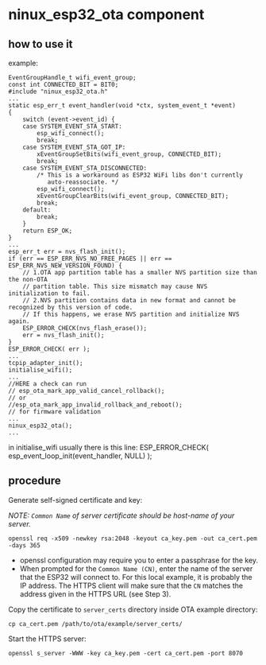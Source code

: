 # ninux_esp32_ota component

## how to use it
example:
```
EventGroupHandle_t wifi_event_group;
const int CONNECTED_BIT = BIT0;
#include "ninux_esp32_ota.h"
...
static esp_err_t event_handler(void *ctx, system_event_t *event)
{
    switch (event->event_id) {
    case SYSTEM_EVENT_STA_START:
        esp_wifi_connect();
        break;
    case SYSTEM_EVENT_STA_GOT_IP:
        xEventGroupSetBits(wifi_event_group, CONNECTED_BIT);
        break;
    case SYSTEM_EVENT_STA_DISCONNECTED:
        /* This is a workaround as ESP32 WiFi libs don't currently
           auto-reassociate. */
        esp_wifi_connect();
        xEventGroupClearBits(wifi_event_group, CONNECTED_BIT);
        break;
    default:
        break;
    }
    return ESP_OK;
}
...   
esp_err_t err = nvs_flash_init();
if (err == ESP_ERR_NVS_NO_FREE_PAGES || err == ESP_ERR_NVS_NEW_VERSION_FOUND) {
    // 1.OTA app partition table has a smaller NVS partition size than the non-OTA
    // partition table. This size mismatch may cause NVS initialization to fail.
    // 2.NVS partition contains data in new format and cannot be recognized by this version of code.
    // If this happens, we erase NVS partition and initialize NVS again.
    ESP_ERROR_CHECK(nvs_flash_erase());
    err = nvs_flash_init();
}
ESP_ERROR_CHECK( err );
...
tcpip_adapter_init();
initialise_wifi();
...
//HERE a check can run
// esp_ota_mark_app_valid_cancel_rollback();
// or 
//esp_ota_mark_app_invalid_rollback_and_reboot();
// for firmware validation
...
ninux_esp32_ota();
...
```

in initialise_wifi usually there is this line:
ESP_ERROR_CHECK( esp_event_loop_init(event_handler, NULL) );

## procedure
Generate self-signed certificate and key:

*NOTE: `Common Name` of server certificate should be host-name of your server.*

```
openssl req -x509 -newkey rsa:2048 -keyout ca_key.pem -out ca_cert.pem -days 365

```

* openssl configuration may require you to enter a passphrase for the key.
* When prompted for the `Common Name (CN)`, enter the name of the server that the ESP32 will connect to. For this local example, it is probably the IP address. The HTTPS client will make sure that the `CN` matches the address given in the HTTPS URL (see Step 3).


Copy the certificate to `server_certs` directory inside OTA example directory:

```
cp ca_cert.pem /path/to/ota/example/server_certs/
```


Start the HTTPS server:

```
openssl s_server -WWW -key ca_key.pem -cert ca_cert.pem -port 8070
```
